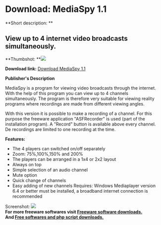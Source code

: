 # Download: MediaSpy 1.1

**Short description: **

## View up to 4 internet video broadcasts simultaneously.

  
**Thumbshot: **![](http://www.freewarefiles.com/screenshot/mediaspy11_md.gif)   
  
**Download link:** [Download MediaSpy 1.1](http://freesoftwares.boysofts.com/MediaSpy_program_22688.html)  
  

**Publisher's Description**  
  

MediaSpy is a program for viewing video broadcasts through the internet. With
the help of this program you can view up to 4 channels simultaneously. The
program is therefore very suitable for viewing reality programs where
recordings are made from different viewing angles.

With this version it is possible to make a recording of a channel. For this
purpose the freeware application "ASFRecorder" is used (part of the
installation program). A "Record" button is available above every channel. De
recordings are limited to one recording at the time.

**Features:**

  * The 4 players can switched on/off separately 
  * Zoom: 75%,100%,150% and 200% 
  * The players can be arranged in a 1x4 or 2x2 layout 
  * Always on top 
  * Simple selection of an audio channel 
  * Mute option 
  * Quick change of channels 
  * Easy adding of new channels 
Requires: Windows Mediaplayer version 6.4 or better must be installed, a
broadband internet connection is recommended

  
  
Screenshot: ![](http://www.freewarefiles.com/screenshot/mediaspy11.gif)  
**For more freeware softwares visit [Freeware software downloads.](http://freesoftwares.boysofts.com/)**   
**And [Free softwares and php script downloads.](http://www.boysofts.com/)**

